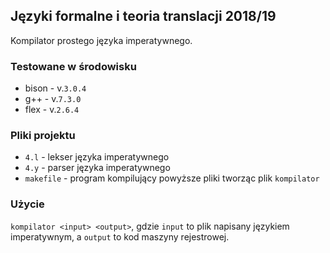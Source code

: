 ## Języki formalne i teoria translacji 2018/19

Kompilator prostego języka imperatywnego.

### Testowane w środowisku

* bison - v.```3.0.4```
* g++ - v.```7.3.0```
* flex - v.```2.6.4```

### Pliki projektu

* ```4.l``` - lekser języka imperatywnego
* ```4.y``` - parser języka imperatywnego
* ```makefile``` - program kompilujący powyższe pliki tworząc plik ```kompilator```

### Użycie
```kompilator <input> <output>```, gdzie ```input``` to plik napisany językiem imperatywnym, a ```output``` to kod maszyny rejestrowej.
